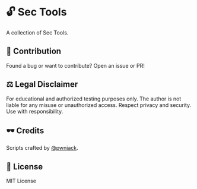 # 🔓 Sec Tools

A collection of Sec Tools.

## 🙌 Contribution

Found a bug or want to contribute? Open an issue or PR!

## ⚖️ Legal Disclaimer

For educational and authorized testing purposes only. The author is not liable for any misuse or unauthorized access. Respect privacy and security. Use with responsibility.

## 🕶️ Credits

Scripts crafted by [@pwnjack](https://github.com/yourusername).

## 📄 License

MIT License

